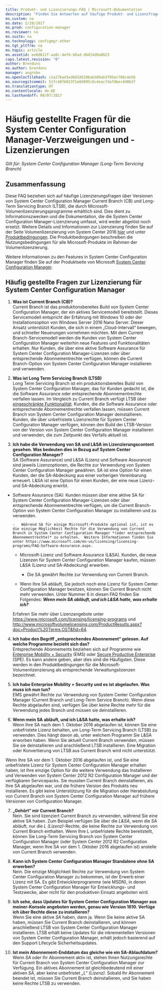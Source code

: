```yaml
---
title: Produkt- und Lizenzierungs-FAQ | Microsoft-Dokumentation
description: "Finden Sie Antworten auf häufige Produkt- und Lizenzfragen für System Center Configuration Manager."
ms.custom: na
ms.date: 2/28/2017
ms.prod: configuration-manager
ms.reviewer: na
ms.suite: na
ms.technology: configmgr-other
ms.tgt_pltfrm: na
ms.topic: article
ms.assetid: ee8d611f-aa0c-4efd-b0ad-dbd14d0a0623
caps.latest.revision: "0"
author: Brenduns
ms.author: brenduns
manager: angrobe
ms.openlocfilehash: c1a276ad1ed6d10d286ab389ab3f05ec780c4e58
ms.sourcegitcommit: 51fc48fb023f1e8d995c6c4eacfda7dbec4d0b2f
ms.translationtype: HT
ms.contentlocale: de-DE
ms.lasthandoff: 08/07/2017
---
```

# <a name="frequently-asked-questions-for-system-center-configuration-manager-branches-and-licensing"></a>Häufig gestellte Fragen für die System Center Configuration Manager-Verzweigungen und -Lizenzierungen

 *Gilt für: System Center Configuration Manager (Long-Term Servicing Branch)*

## <a name="summary"></a>Zusammenfassung
Diese FAQ beziehen sich auf häufige Lizenzierungsfragen über Versionen von System Center Configuration Manager Current Branch (CB) und Long-Term Servicing Branch (LTSB), die durch Microsoft-Volumenlizenzierungsprogramme erhältlich sind. Dies dient zu Informationszwecken und die Dokumentation, die die System Center Configuration Manager-Lizenzierung umfasst, wird weder abgelöst noch ersetzt. Weitere Details und Informationen zur Lizenzierung finden Sie auf der Seite Volumenlizenzierung von System Center 2016 [hier](https://www.microsoft.com/licensing/product-licensing/system-center-2016.aspx) und unter [Produktbedingungen](http://www.microsoft.com/licensing/about-licensing/product-licensing.aspx). Die Produktbedingungen beschreiben die Nutzungsbedingungen für alle Microsoft-Produkte im Rahmen der Volumenlizenzierung.

Weitere Informationen zu den Features in System Center Configuration Manager finden Sie auf der Produktseite von Microsoft [System Center Configuration Manager](https://www.microsoft.com/cloud-platform/system-center-configuration-manager).




## <a name="system-center-configuration-manager-licensing-faq"></a>Häufig gestellte Fragen zur Lizenzierung für System Center Configuration Manager

1.  **Was ist Current Branch (CB)?**   
Current Branch ist das produktionsbereites Build von System Center Configuration Manager, der ein aktives Servicemodell bereitstellt. Dieses Servicemodell entspricht der Erfahrung mit Windows 10 oder der Installationsoption von Windows Server 2016 Nano Server. Dieser Ansatz unterstützt Kunden, die sich in einem „Cloud-Intervall“ bewegen, und schneller Neuerungen vornehmen möchten. Mit dem Current Branch-Servicemodell werden die Kunden von System Center Configuration Manager weiterhin neue Features und Funktionalitäten erhalten. Nur Kunden, die über eine aktive Software Assurance für System Center Configuration Manager-Lizenzen oder über entsprechende Abonnementrechte verfügen, können die Current Branch-Option von System Center Configuration Manager installieren und verwenden.

2.  **Was ist Long Term Servicing Branch (LTSB)**  
Long Term Servicing Branch ist ein produktionsbereites Build von System Center Configuration Manager, das für Kunden gedacht ist, die die Software Assurance oder entsprechende Abonnementrechte verfallen lassen. Im Vergleich zu Current Branch verfügt LTSB über [eingeschränkte Funktionalität](/sccm/core/understand/introduction-to-the-ltsb#features-that-are-not-available-in-the-ltsb-of-configuration-manager). Kunden, die die Software Assurance oder entsprechende Abonnementrechte verfallen lassen, müssen Current Branch von System Center Configuration Manager deinstallieren. Kunden, die über unbefristete Lizenzrechte für System Center Configuration Manager verfügen, können den Build der LTSB-Version von der Version von System Center Configuration Manager installieren und verwenden, die zum Zeitpunkt des Verfalls aktuell ist.

3.  **Ich habe die Verwendung von SA und L&SA im Lizenzierungscontent gesehen. Was bedeuten dies in Bezug auf System Center Configuration Manager?**    
SA (Software Assurance) und L&SA (Lizenz und Software Assurance) sind jeweils Lizenzoptionen, die Rechte zur Verwendung von System Center Configuration Manager gewähren. SA ist eine Option für einen Kunden, der die SA-Abdeckung aus einer vorherigen Vereinbarung erneuert. L&SA ist eine Option für einen Kunden, der eine neue Lizenz- und SA-Abdeckung erwirbt.
  - Software Assurance (SA): Kunden müssen über eine aktive SA für System Center Configuration Manager-Lizenzen oder über entsprechende Abonnementrechte verfügen, um die Current Branch-Option von System Center Configuration Manager zu installieren und zu verwenden.    

        -   Während SA für einige Microsoft-Produkte optional ist, ist es die einzige Möglichkeit Rechte für die Verwendung von Current Branch in System Center Configuration Manager *(oder entsprechende Abonnementrechte)* zu erhalten.  Weitere Informationen finden Sie unter https://www.microsoft.com/en-us/licensing/licensing-programs/FAQ-Software-Assurance.aspx.

      - Microsoft-Lizenz und Software Assurance (L&SA). Kunden, die neue Lizenzen für System Center Configuration Manager kaufen, müssen L&SA (Lizenz und SA-Abdeckung) erwerben.   

         - Die SA gewährt Rechte zur Verwendung von Current Branch.

       - Wenn Ihre SA abläuft, Sie jedoch noch eine Lizenz für System Center Configuration Manager besitzen, können Sie Current Branch nicht mehr verwenden. Unter Nummer 6 in diesen FAQ finden Sie Folgendes: ***Wenn mein SA abläuft, und ich L&SA hatte, was erhalte ich?***

       Erfahren Sie mehr über Lizenzangebote unter https://www.microsoft.com/licensing/licensing-programs  und http://www.microsoftvolumelicensing.com/ProductResults.aspx?doc=Product%20Terms,OST&fid=64.

4.  **Ich habe den Begriff „entsprechendes Abonnement“ gelesen. Auf welche Programme bezieht sich das?**   
       Entsprechende Abonnements beziehen sich auf Programme wie [Enterprise Mobility + Security](http://www.microsoftvolumelicensing.com/ProductResults.aspx?doc=Product%20Terms,OST&fid=51) (EMS) oder [Secure Productive Enterprise](https://www.microsoft.com/secure-productive-enterprise/default.aspx) (SPE). Es kann andere geben, aber dies sind die Häufigsten. Diese werden in den Produktbedingungen für die Microsoft-Volumenlizenzierung als entsprechende Verwaltungslizenzen bezeichnet.

5.  **Ich habe Enterprise Mobility + Security und es ist abgelaufen. Was muss ich nun tun?**  
       EMS gewährt Rechte zur Verwendung von System Center Configuration Manager (Current Branch und Long-Term Service Branch). Wenn diese Rechte abgelaufen sind, verfügen Sie über keine Rechte mehr für die Verwendung jedes Branch und müssen sie deinstallieren.  

6.  **Wenn mein SA abläuft, und ich L&SA hatte, was erhalte ich?**   
   Wenn Ihre SA nach dem 1. Oktober 2016 abgelaufen ist, können Sie eine unbefristete Lizenz behalten, um Long-Term Servicing Branch (LTSB) zu verwenden. Dies hängt davon ab, unter welchem Programm Sie L&SA erworben haben. Wenn Sie aktuell Current Branch verwenden, müssen Sie sie deinstallieren und anschließend LTSB installieren. Eine Migration oder Konvertierung von LTSB aus Current Branch wird nicht unterstützt.

  Wenn Ihre SA vor dem 1. Oktober 2016 abgelaufen ist, und Sie eine unbefristete Lizenz für System Center Configuration Manager erhalten haben, ist Ihre einzige Option für die weitere Verwendung das Installieren und Verwenden von System Center 2012 R2 Configuration Manager und der verfügbaren Servicepacks. Sie mussten Current Branch deinstallieren, als Ihre SA abgelaufen war, und die frühere Version des Produkts neu installieren. Es gibt keine Unterstützung für die Migration oder Herabstufung von Current Branch von System Center Configuration Manager auf frühere Versionen von Configuration Manager.

7. **„Gehört“ mir Current Branch?**   
  Nein. Sie sind lizenziert Current Branch zu verwenden, während Sie eine aktive SA haben. Zum Beispiel verfügen Sie über die *L&SA*, wenn die *SA* abläuft, nur die *L (Lizenz)*-Rechte, die keine Rechte zur Verwendung von Current Branch enthalten. Wenn Ihre L unbefristete Rechte bereitstellt, können Sie Long-Term Servicing Branch von System Center Configuration Manager (oder System Center 2012 R2 Configuration Manager, wenn Ihre SA vor dem 1. Oktober 2016 abgelaufen ist) anstelle von Current Branch verwenden.

8. **Kann ich System Center Configuration Manager Standalone ohne SA erwerben?**      
  Nein.  Die einzige Möglichkeit Rechte zur Verwendung von System Center Configuration Manager zu bekommen, ist der Erwerb einer Lizenz mit SA. Es gibt Entwicklerprogramme (wie MSDN), in denen System Center Configuration Manager für Entwicklungs- und Testzwecke, aber nicht für den produktiven Einsatz angeboten wird.

9. **Ich sehe, dass Updates für System Center Configuration Manager aus meiner-Konsole angeboten werden, genau wie Version 1610. Verfüge ich über Rechte diese zu installieren?**   
  Wenn Sie eine aktive *SA* haben, dann ja. Wenn Sie keine aktive SA haben, müssen Sie Current Branch deinstallieren, und können anschließend LTSB von System Center Configuration Manager installieren. LTSB erhält keine Updates für die inkrementellen Versionen von System Center Configuration Manager, erhält jedoch basierend auf den Support Lifecycle Sicherheitsupdates.

10. **Ist mein Abonnement-Enddatum das gleiche wie ein SA-Ablaufdatum?**    
  Wenn *SA* oder Ihr Abonnement aktiv ist, stehen Ihnen Nutzungsrechte für Current Branch von System Center Configuration Manager zur Verfügung. Ein aktives Abonnement ist gleichbedeutend mit einer aktiven *SA*, aber keine unbefristet *„L“ (Lizenz)*. Sobald Ihr Abonnement beendet ist, müssen Sie Current Branch deinstallieren, und Sie haben keine Rechte LTSB zu verwenden.
